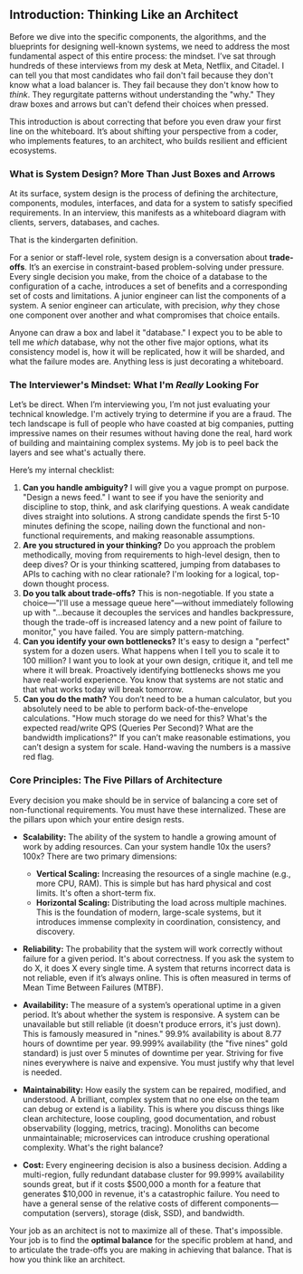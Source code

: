 ## Introduction: Thinking Like an Architect

Before we dive into the specific components, the algorithms, and the blueprints for designing well-known systems, we need to address the most fundamental aspect of this entire process: the mindset. I’ve sat through hundreds of these interviews from my desk at Meta, Netflix, and Citadel. I can tell you that most candidates who fail don't fail because they don't know what a load balancer is. They fail because they don't know how to *think*. They regurgitate patterns without understanding the "why." They draw boxes and arrows but can't defend their choices when pressed.

This introduction is about correcting that before you even draw your first line on the whiteboard. It’s about shifting your perspective from a coder, who implements features, to an architect, who builds resilient and efficient ecosystems.

### What is System Design? More Than Just Boxes and Arrows

At its surface, system design is the process of defining the architecture, components, modules, interfaces, and data for a system to satisfy specified requirements. In an interview, this manifests as a whiteboard diagram with clients, servers, databases, and caches.

That is the kindergarten definition.

For a senior or staff-level role, system design is a conversation about **trade-offs**. It’s an exercise in constraint-based problem-solving under pressure. Every single decision you make, from the choice of a database to the configuration of a cache, introduces a set of benefits and a corresponding set of costs and limitations. A junior engineer can list the components of a system. A senior engineer can articulate, with precision, *why* they chose one component over another and what compromises that choice entails.

Anyone can draw a box and label it "database." I expect you to be able to tell me *which* database, why not the other five major options, what its consistency model is, how it will be replicated, how it will be sharded, and what the failure modes are. Anything less is just decorating a whiteboard.

### The Interviewer's Mindset: What I'm *Really* Looking For

Let’s be direct. When I’m interviewing you, I’m not just evaluating your technical knowledge. I'm actively trying to determine if you are a fraud. The tech landscape is full of people who have coasted at big companies, putting impressive names on their resumes without having done the real, hard work of building and maintaining complex systems. My job is to peel back the layers and see what's actually there.

Here’s my internal checklist:

1.  **Can you handle ambiguity?** I will give you a vague prompt on purpose. "Design a news feed." I want to see if you have the seniority and discipline to stop, think, and ask clarifying questions. A weak candidate dives straight into solutions. A strong candidate spends the first 5-10 minutes defining the scope, nailing down the functional and non-functional requirements, and making reasonable assumptions.
2.  **Are you structured in your thinking?** Do you approach the problem methodically, moving from requirements to high-level design, then to deep dives? Or is your thinking scattered, jumping from databases to APIs to caching with no clear rationale? I'm looking for a logical, top-down thought process.
3.  **Do you talk about trade-offs?** This is non-negotiable. If you state a choice—"I'll use a message queue here"—without immediately following up with "…because it decouples the services and handles backpressure, though the trade-off is increased latency and a new point of failure to monitor," you have failed. You are simply pattern-matching.
4.  **Can you identify your own bottlenecks?** It's easy to design a "perfect" system for a dozen users. What happens when I tell you to scale it to 100 million? I want you to look at your own design, critique it, and tell me where it will break. Proactively identifying bottlenecks shows me you have real-world experience. You know that systems are not static and that what works today will break tomorrow.
5.  **Can you do the math?** You don’t need to be a human calculator, but you absolutely need to be able to perform back-of-the-envelope calculations. "How much storage do we need for this? What's the expected read/write QPS (Queries Per Second)? What are the bandwidth implications?" If you can’t make reasonable estimations, you can’t design a system for scale. Hand-waving the numbers is a massive red flag.

### Core Principles: The Five Pillars of Architecture

Every decision you make should be in service of balancing a core set of non-functional requirements. You must have these internalized. These are the pillars upon which your entire design rests.

*   **Scalability:** The ability of the system to handle a growing amount of work by adding resources. Can your system handle 10x the users? 100x? There are two primary dimensions:
    *   **Vertical Scaling:** Increasing the resources of a single machine (e.g., more CPU, RAM). This is simple but has hard physical and cost limits. It's often a short-term fix.
    *   **Horizontal Scaling:** Distributing the load across multiple machines. This is the foundation of modern, large-scale systems, but it introduces immense complexity in coordination, consistency, and discovery.

*   **Reliability:** The probability that the system will work correctly without failure for a given period. It's about correctness. If you ask the system to do X, it does X every single time. A system that returns incorrect data is not reliable, even if it’s always online. This is often measured in terms of Mean Time Between Failures (MTBF).

*   **Availability:** The measure of a system’s operational uptime in a given period. It’s about whether the system is responsive. A system can be unavailable but still reliable (it doesn't produce errors, it's just down). This is famously measured in "nines." 99.9% availability is about 8.77 hours of downtime per year. 99.999% availability (the "five nines" gold standard) is just over 5 minutes of downtime per year. Striving for five nines everywhere is naive and expensive. You must justify why that level is needed.

*   **Maintainability:** How easily the system can be repaired, modified, and understood. A brilliant, complex system that no one else on the team can debug or extend is a liability. This is where you discuss things like clean architecture, loose coupling, good documentation, and robust observability (logging, metrics, tracing). Monoliths can become unmaintainable; microservices can introduce crushing operational complexity. What's the right balance?

*   **Cost:** Every engineering decision is also a business decision. Adding a multi-region, fully redundant database cluster for 99.999% availability sounds great, but if it costs \$500,000 a month for a feature that generates \$10,000 in revenue, it's a catastrophic failure. You need to have a general sense of the relative costs of different components—computation (servers), storage (disk, SSD), and bandwidth.

Your job as an architect is not to maximize all of these. That's impossible. Your job is to find the **optimal balance** for the specific problem at hand, and to articulate the trade-offs you are making in achieving that balance. That is how you think like an architect.